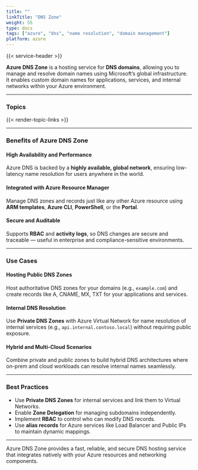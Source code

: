 ```yaml
---
title: ""
linkTitle: "DNS Zone"
weight: 55
type: docs
tags: ["azure", "dns", "name resolution", "domain management"]
platform: azure
---
```


{{< service-header >}}

**Azure DNS Zone** is a hosting service for **DNS domains**, allowing you to manage and resolve domain names using Microsoft’s global infrastructure. It enables custom domain names for applications, services, and internal networks within your Azure environment.

---

### Topics

{{< render-topic-links >}}

---

### Benefits of Azure DNS Zone

#### High Availability and Performance

Azure DNS is backed by a **highly available, global network**, ensuring low-latency name resolution for users anywhere in the world.

#### Integrated with Azure Resource Manager

Manage DNS zones and records just like any other Azure resource using **ARM templates**, **Azure CLI**, **PowerShell**, or the **Portal**.

#### Secure and Auditable

Supports **RBAC** and **activity logs**, so DNS changes are secure and traceable — useful in enterprise and compliance-sensitive environments.

---

### Use Cases

#### Hosting Public DNS Zones

Host authoritative DNS zones for your domains (e.g., `example.com`) and create records like A, CNAME, MX, TXT for your applications and services.

#### Internal DNS Resolution

Use **Private DNS Zones** with Azure Virtual Network for name resolution of internal services (e.g., `api.internal.contoso.local`) without requiring public exposure.

#### Hybrid and Multi-Cloud Scenarios

Combine private and public zones to build hybrid DNS architectures where on-prem and cloud workloads can resolve internal names seamlessly.

---

### Best Practices

- Use **Private DNS Zones** for internal services and link them to Virtual Networks.
- Enable **Zone Delegation** for managing subdomains independently.
- Implement **RBAC** to control who can modify DNS records.
- Use **alias records** for Azure services like Load Balancer and Public IPs to maintain dynamic mappings.

---

Azure DNS Zone provides a fast, reliable, and secure DNS hosting service that integrates natively with your Azure resources and networking components.
